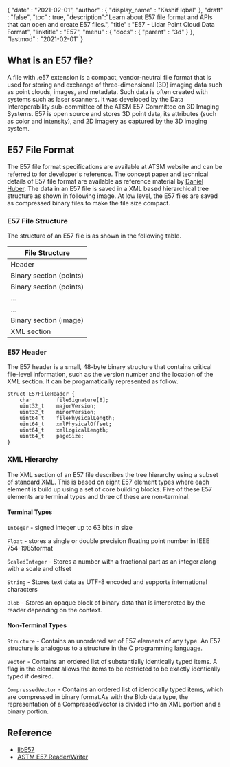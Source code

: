 {
  "date" : "2021-02-01",
  "author" : {
    "display_name" : "Kashif Iqbal"
  },
  "draft" : "false",
  "toc" : true,
  "description":"Learn about E57 file format and APIs that can open and create E57 files.",
  "title" : "E57 - Lidar Point Cloud Data Format",
  "linktitle" : "E57",
  "menu" : {
    "docs" : {
      "parent" : "3d"
    }
  },
  "lastmod" : "2021-02-01"
}

## What is an E57 file?

A file with .e57 extension is a compact, vendor-neutral file format that is used for storing and exchange of three-dimensional (3D) imaging data such as point clouds, images, and metadata. Such data is often created with systems such as laser scanners. It was developed by the Data Interoperability sub-committee of the ATSM E57 Committee on 3D Imaging Systems.  E57 is open source and stores 3D point data, its attributes (such as color and intensity), and 2D imagery as captured by the 3D imaging system.

## E57 File Format

The E57 file format specifications are available at ATSM website and can be referred to for developer's reference. The concept paper and technical details of E57 file format are available as reference material by [Daniel Huber](http://paulbourke.net/dataformats/e57/2011-huber-e57-v3.pdf). The data in an E57 file is saved in a XML based hierarchical tree structure as shown in following image. At low level, the E57 files are saved as compressed binary files to make the file size compact.

### E57 File Structure

The structure of an E57 file is as shown in the following table.

| File Structure|
---|
|Header|
|Binary section (points)|
|Binary section (points)|
|...|
|...|
|Binary section (image)|
|XML section|

### E57 Header

The  E57 header  is  a small,   48-byte   binary structure   that   contains   critical   file-level information, such as the version number and the location of the XML section. It can be progamatically represented as follow.

```
struct E57FileHeader {
    char        fileSignature[8];
    uint32_t    majorVersion;
    uint32_t    minorVersion;
    uint64_t    filePhysicalLength;
    uint64_t    xmlPhysicalOffset;
    uint64_t    xmlLogicalLength;
    uint64_t    pageSize;
}
```

### XML Hierarchy

The XML section of an E57 file describes the tree hierarchy using a subset of standard XML. This is based on eight E57 element types where each element is build up using a set of core building blocks. Five of these E57 elements are terminal types and three of these are non-terminal.

#### Terminal Types

`Integer` - signed integer up to 63 bits in size

`Float` - stores a single or double precision floating point number in IEEE 754-1985format

`ScaledInteger` - Stores  a  number  with  a  fractional  part  as  an  integer  along  with  a  scale  and  offset

`String` - Stores text data as UTF-8 encoded and supports international characters

`Blob` - Stores  an  opaque  block  of  binary  data  that  is  interpreted  by  the  reader  depending  on  the  context.

#### Non-Terminal Types

`Structure` - Contains an unordered set of E57 elements of any type. An E57 structure is analogous to a structure in the C programming language.

`Vector` - Contains an ordered list of substantially identically typed items. A flag in the element allows the items to be restricted to be exactly identically typed if desired.

`CompressedVector` - Contains  an  ordered  list  of  identically  typed  items,  which  are  compressed  in  binary format.As with the Blob data type, the representation of a CompressedVector is divided into an XML portion and a binary portion.

## Reference

 * [libE57](http://www.libe57.org/)
 * [ASTM E57 Reader/Writer](https://docs.safe.com/fme/html/FME_Desktop_Documentation/FME_ReadersWriters/e57/e57.htm#:~:text=Overview,are%20structured%20as%20a%20tree.)

